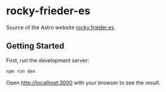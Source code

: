 
# rocky-frieder-es

Source of the Astro website [rocky.frieder.es](https://rocky.frieder.es).

## Getting Started

First, run the development server:

```bash
npm run dev
```

Open [http://localhost:3000](http://localhost:3000) with your browser to see the result.
